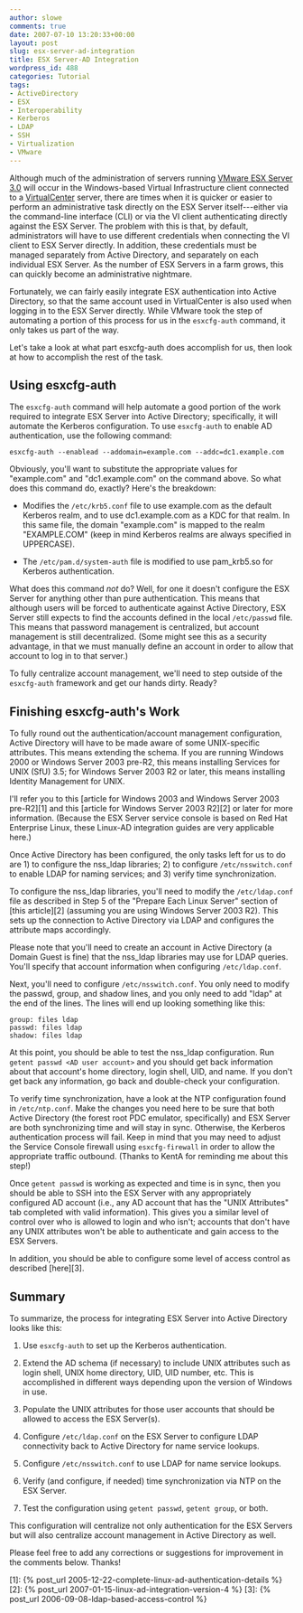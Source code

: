 ```yaml
---
author: slowe
comments: true
date: 2007-07-10 13:20:33+00:00
layout: post
slug: esx-server-ad-integration
title: ESX Server-AD Integration
wordpress_id: 488
categories: Tutorial
tags:
- ActiveDirectory
- ESX
- Interoperability
- Kerberos
- LDAP
- SSH
- Virtualization
- VMware
---
```


Although much of the administration of servers running [VMware ESX Server 3.0](http://www.vmware.com/products/vi/esx/) will occur in the Windows-based Virtual Infrastructure client connected to a [VirtualCenter](http://www.vmware.com/products/vi/vc/) server, there are times when it is quicker or easier to perform an administrative task directly on the ESX Server itself---either via the command-line interface (CLI) or via the VI client authenticating directly against the ESX Server. The problem with this is that, by default, administrators will have to use different credentials when connecting the VI client to ESX Server directly. In addition, these credentials must be managed separately from Active Directory, and separately on each individual ESX Server. As the number of ESX Servers in a farm grows, this can quickly become an administrative nightmare.

Fortunately, we can fairly easily integrate ESX authentication into Active Directory, so that the same account used in VirtualCenter is also used when logging in to the ESX Server directly. While VMware took the step of automating a portion of this process for us in the `esxcfg-auth` command, it only takes us part of the way.

Let's take a look at what part esxcfg-auth does accomplish for us, then look at how to accomplish the rest of the task.

## Using esxcfg-auth

The `esxcfg-auth` command will help automate a good portion of the work required to integrate ESX Server into Active Directory; specifically, it will automate the Kerberos configuration. To use `esxcfg-auth` to enable AD authentication, use the following command:

	esxcfg-auth --enablead --addomain=example.com --addc=dc1.example.com

Obviously, you'll want to substitute the appropriate values for "example.com" and "dc1.example.com" on the command above. So what does this command do, exactly? Here's the breakdown:

* Modifies the `/etc/krb5.conf` file to use example.com as the default Kerberos realm, and to use dc1.example.com as a KDC for that realm. In this same file, the domain "example.com" is mapped to the realm "EXAMPLE.COM" (keep in mind Kerberos realms are always specified in UPPERCASE).

* The `/etc/pam.d/system-auth` file is modified to use pam_krb5.so for Kerberos authentication.

What does this command _not_ do? Well, for one it doesn't configure the ESX Server for anything other than pure authentication. This means that although users will be forced to authenticate against Active Directory, ESX Server still expects to find the accounts defined in the local `/etc/passwd` file. This means that password management is centralized, but account management is still decentralized. (Some might see this as a security advantage, in that we must manually define an account in order to allow that account to log in to that server.)

To fully centralize account management, we'll need to step outside of the `esxcfg-auth` framework and get our hands dirty. Ready?

## Finishing esxcfg-auth's Work

To fully round out the authentication/account management configuration, Active Directory will have to be made aware of some UNIX-specific attributes. This means extending the schema. If you are running Windows 2000 or Windows Server 2003 pre-R2, this means installing Services for UNIX (SfU) 3.5; for Windows Server 2003 R2 or later, this means installing Identity Management for UNIX.

I'll refer you to this [article for Windows 2003 and Windows Server 2003 pre-R2][1] and this [article for Windows Server 2003 R2][2] or later for more information. (Because the ESX Server service console is based on Red Hat Enterprise Linux, these Linux-AD integration guides are very applicable here.)

Once Active Directory has been configured, the only tasks left for us to do are 1) to configure the nss_ldap libraries; 2) to configure `/etc/nsswitch.conf` to enable LDAP for naming services; and 3) verify time synchronization.

To configure the nss_ldap libraries, you'll need to modify the `/etc/ldap.conf` file as described in Step 5 of the "Prepare Each Linux Server" section of [this article][2] (assuming you are using Windows Server 2003 R2). This sets up the connection to Active Directory via LDAP and configures the attribute maps accordingly.

Please note that you'll need to create an account in Active Directory (a Domain Guest is fine) that the nss_ldap libraries may use for LDAP queries. You'll specify that account information when configuring `/etc/ldap.conf`.

Next, you'll need to configure `/etc/nsswitch.conf`. You only need to modify the passwd, group, and shadow lines, and you only need to add "ldap" at the end of the lines. The lines will end up looking something like this:

	group: files ldap  
	passwd: files ldap  
	shadow: files ldap

At this point, you should be able to test the nss_ldap configuration. Run `getent passwd <AD user account>` and you should get back information about that account's home directory, login shell, UID, and name. If you don't get back any information, go back and double-check your configuration.

To verify time synchronization, have a look at the NTP configuration found in `/etc/ntp.conf`. Make the changes you need here to be sure that both Active Directory (the forest root PDC emulator, specifically) and ESX Server are both synchronizing time and will stay in sync. Otherwise, the Kerberos authentication process will fail. Keep in mind that you may need to adjust the Service Console firewall using `esxcfg-firewall` in order to allow the appropriate traffic outbound. (Thanks to KentA for reminding me about this step!)

Once `getent passwd` is working as expected and time is in sync, then you should be able to SSH into the ESX Server with any appropriately configured AD account (i.e., any AD account that has the "UNIX Attributes" tab completed with valid information). This gives you a similar level of control over who is allowed to login and who isn't; accounts that don't have any UNIX attributes won't be able to authenticate and gain access to the ESX Servers.

In addition, you should be able to configure some level of access control as described [here][3].

## Summary

To summarize, the process for integrating ESX Server into Active Directory looks like this:

1. Use `esxcfg-auth` to set up the Kerberos authentication.

2. Extend the AD schema (if necessary) to include UNIX attributes such as login shell, UNIX home directory, UID, UID number, etc. This is accomplished in different ways depending upon the version of Windows in use.

3. Populate the UNIX attributes for those user accounts that should be allowed to access the ESX Server(s).

4. Configure `/etc/ldap.conf` on the ESX Server to configure LDAP connectivity back to Active Directory for name service lookups.

5. Configure `/etc/nsswitch.conf` to use LDAP for name service lookups.

6. Verify (and configure, if needed) time synchronization via NTP on the ESX Server.

7. Test the configuration using `getent passwd`, `getent group`, or both.

This configuration will centralize not only authentication for the ESX Servers but will also centralize account management in Active Directory as well.

Please feel free to add any corrections or suggestions for improvement in the comments below. Thanks!

[1]: {% post_url 2005-12-22-complete-linux-ad-authentication-details %}
[2]: {% post_url 2007-01-15-linux-ad-integration-version-4 %}
[3]: {% post_url 2006-09-08-ldap-based-access-control %}
